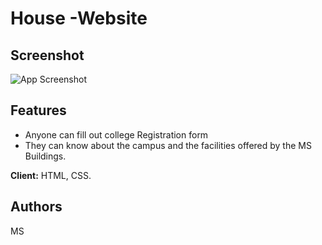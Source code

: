 # House -Website

## Screenshot

![App Screenshot](https://i.ibb.co/ngzvB02/Screenshot-121.png)


## Features

- Anyone can fill out college Registration form
- They can know about the campus and the facilities offered by the MS Buildings.


**Client:** HTML, CSS.


## Authors

MS



